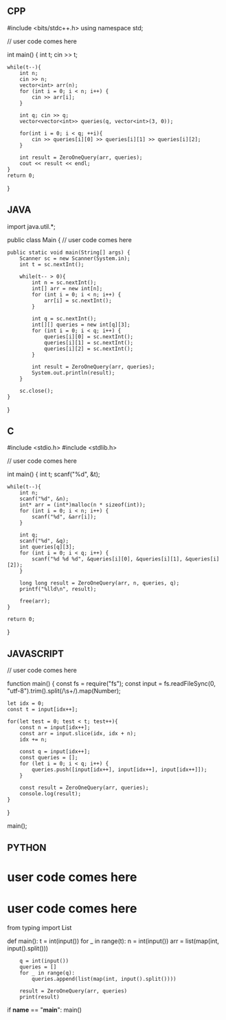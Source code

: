 ## CPP

#include <bits/stdc++.h>
using namespace std;

// user code comes here

int main() {
    int t; 
    cin >> t;

    while(t--){
        int n;
        cin >> n;
        vector<int> arr(n);
        for (int i = 0; i < n; i++) {
            cin >> arr[i];
        }

        int q; cin >> q;
        vector<vector<int>> queries(q, vector<int>(3, 0));

        for(int i = 0; i < q; ++i){
            cin >> queries[i][0] >> queries[i][1] >> queries[i][2];
        }

        int result = ZeroOneQuery(arr, queries);
        cout << result << endl;
    }
    return 0;
}

## JAVA

import java.util.*;

public class Main {
    // user code comes here

    public static void main(String[] args) {
        Scanner sc = new Scanner(System.in);
        int t = sc.nextInt();

        while(t-- > 0){
            int n = sc.nextInt();
            int[] arr = new int[n];
            for (int i = 0; i < n; i++) {
                arr[i] = sc.nextInt();
            }

            int q = sc.nextInt();
            int[][] queries = new int[q][3];
            for (int i = 0; i < q; i++) {
                queries[i][0] = sc.nextInt();
                queries[i][1] = sc.nextInt();
                queries[i][2] = sc.nextInt();
            }

            int result = ZeroOneQuery(arr, queries);
            System.out.println(result);
        }

        sc.close();
    }
}


## C
#include <stdio.h>
#include <stdlib.h>

// user code comes here

int main() {
    int t;
    scanf("%d", &t);

    while(t--){
        int n;
        scanf("%d", &n);
        int* arr = (int*)malloc(n * sizeof(int));
        for (int i = 0; i < n; i++) {
            scanf("%d", &arr[i]);
        }

        int q;
        scanf("%d", &q);
        int queries[q][3];
        for (int i = 0; i < q; i++) {
            scanf("%d %d %d", &queries[i][0], &queries[i][1], &queries[i][2]);
        }

        long long result = ZeroOneQuery(arr, n, queries, q);
        printf("%lld\n", result);

        free(arr);
    }

    return 0;
}

## JAVASCRIPT

// user code comes here

function main() {
    const fs = require("fs");
    const input = fs.readFileSync(0, "utf-8").trim().split(/\s+/).map(Number);

    let idx = 0;
    const t = input[idx++];

    for(let test = 0; test < t; test++){
        const n = input[idx++];
        const arr = input.slice(idx, idx + n);
        idx += n;

        const q = input[idx++];
        const queries = [];
        for (let i = 0; i < q; i++) {
            queries.push([input[idx++], input[idx++], input[idx++]]);
        }

        const result = ZeroOneQuery(arr, queries);
        console.log(result);
    }
}

main();


## PYTHON

# user code comes here

# user code comes here
from typing import List

def main():
    t = int(input())
    for _ in range(t):
        n = int(input())
        arr = list(map(int, input().split()))

        q = int(input())
        queries = []
        for _ in range(q):
            queries.append(list(map(int, input().split())))

        result = ZeroOneQuery(arr, queries)
        print(result)

if __name__ == "__main__":
    main()